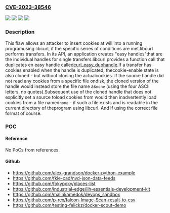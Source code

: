 ### [CVE-2023-38546](https://cve.mitre.org/cgi-bin/cvename.cgi?name=CVE-2023-38546)
![](https://img.shields.io/static/v1?label=Product&message=curl&color=blue)
![](https://img.shields.io/static/v1?label=Version&message=&color=brightgreen)
![](https://img.shields.io/static/v1?label=Version&message=8.4.0%20&color=brightgreen)
![](https://img.shields.io/static/v1?label=Vulnerability&message=n%2Fa&color=blue)

### Description

This flaw allows an attacker to insert cookies at will into a running programusing libcurl, if the specific series of conditions are met.libcurl performs transfers. In its API, an application creates "easy handles"that are the individual handles for single transfers.libcurl provides a function call that duplicates en easy handle called[curl_easy_duphandle](https://curl.se/libcurl/c/curl_easy_duphandle.html).If a transfer has cookies enabled when the handle is duplicated, thecookie-enable state is also cloned - but without cloning the actualcookies. If the source handle did not read any cookies from a specific file ondisk, the cloned version of the handle would instead store the file name as`none` (using the four ASCII letters, no quotes).Subsequent use of the cloned handle that does not explicitly set a source toload cookies from would then inadvertently load cookies from a file named`none` - if such a file exists and is readable in the current directory of theprogram using libcurl. And if using the correct file format of course.

### POC

#### Reference
No PoCs from references.

#### Github
- https://github.com/alex-grandson/docker-python-example
- https://github.com/fkie-cad/nvd-json-data-feeds
- https://github.com/fokypoky/places-list
- https://github.com/industrial-edge/iih-essentials-development-kit
- https://github.com/malinkamedok/devops_sandbox
- https://github.com/p-rex/falcon-Image-Scan-result-to-csv
- https://github.com/testing-felickz/docker-scout-demo

